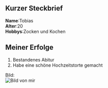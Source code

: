 Kurzer Steckbrief  
-----------------
**Name**:Tobias  
**Alter**:20  
**Hobbys**:Zocken und Kochen  

Meiner Erfolge  
--------------
1. Bestandenes Abitur
2. Habe eine schöne Hochzeitstorte gemacht

Bild:  
![Bild von mir](https://static6.suedkurier.de/storage/image/8/6/1/4/12154168_shift-966x593_1rchS4_TXgvmr.jpg "Das bin ich!")